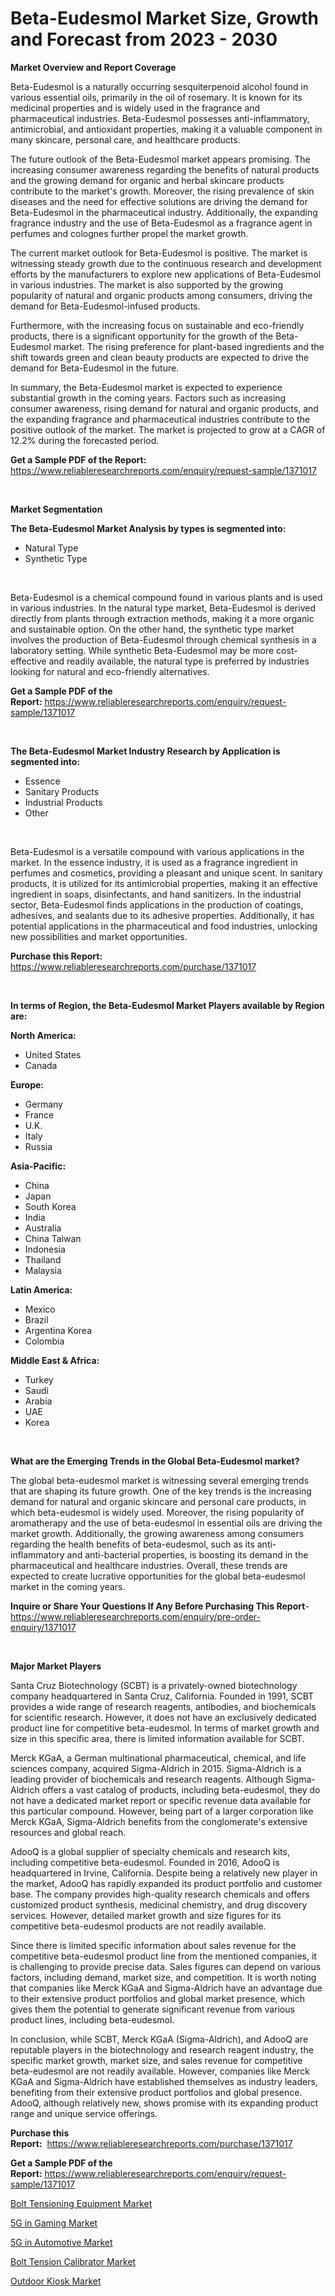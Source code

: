 <p><h1>Beta-Eudesmol Market Size, Growth and Forecast from 2023 - 2030</h1></p><p><strong>Market Overview and Report Coverage</strong></p>
<p><p>Beta-Eudesmol is a naturally occurring sesquiterpenoid alcohol found in various essential oils, primarily in the oil of rosemary. It is known for its medicinal properties and is widely used in the fragrance and pharmaceutical industries. Beta-Eudesmol possesses anti-inflammatory, antimicrobial, and antioxidant properties, making it a valuable component in many skincare, personal care, and healthcare products.</p><p>The future outlook of the Beta-Eudesmol market appears promising. The increasing consumer awareness regarding the benefits of natural products and the growing demand for organic and herbal skincare products contribute to the market's growth. Moreover, the rising prevalence of skin diseases and the need for effective solutions are driving the demand for Beta-Eudesmol in the pharmaceutical industry. Additionally, the expanding fragrance industry and the use of Beta-Eudesmol as a fragrance agent in perfumes and colognes further propel the market growth.</p><p>The current market outlook for Beta-Eudesmol is positive. The market is witnessing steady growth due to the continuous research and development efforts by the manufacturers to explore new applications of Beta-Eudesmol in various industries. The market is also supported by the growing popularity of natural and organic products among consumers, driving the demand for Beta-Eudesmol-infused products.</p><p>Furthermore, with the increasing focus on sustainable and eco-friendly products, there is a significant opportunity for the growth of the Beta-Eudesmol market. The rising preference for plant-based ingredients and the shift towards green and clean beauty products are expected to drive the demand for Beta-Eudesmol in the future.</p><p>In summary, the Beta-Eudesmol market is expected to experience substantial growth in the coming years. Factors such as increasing consumer awareness, rising demand for natural and organic products, and the expanding fragrance and pharmaceutical industries contribute to the positive outlook of the market. The market is projected to grow at a CAGR of 12.2% during the forecasted period.</p></p>
<p><strong>Get a Sample PDF of the Report:</strong> <a href="https://www.reliableresearchreports.com/enquiry/request-sample/1371017">https://www.reliableresearchreports.com/enquiry/request-sample/1371017</a></p>
<p>&nbsp;</p>
<p><strong>Market Segmentation</strong></p>
<p><strong>The Beta-Eudesmol Market Analysis by types is segmented into:</strong></p>
<p><ul><li>Natural Type</li><li>Synthetic Type</li></ul></p>
<p>&nbsp;</p>
<p><p>Beta-Eudesmol is a chemical compound found in various plants and is used in various industries. In the natural type market, Beta-Eudesmol is derived directly from plants through extraction methods, making it a more organic and sustainable option. On the other hand, the synthetic type market involves the production of Beta-Eudesmol through chemical synthesis in a laboratory setting. While synthetic Beta-Eudesmol may be more cost-effective and readily available, the natural type is preferred by industries looking for natural and eco-friendly alternatives.</p></p>
<p><strong>Get a Sample PDF of the Report:</strong>&nbsp;<a href="https://www.reliableresearchreports.com/enquiry/request-sample/1371017">https://www.reliableresearchreports.com/enquiry/request-sample/1371017</a></p>
<p>&nbsp;</p>
<p><strong>The Beta-Eudesmol Market Industry Research by Application is segmented into:</strong></p>
<p><ul><li>Essence</li><li>Sanitary Products</li><li>Industrial Products</li><li>Other</li></ul></p>
<p>&nbsp;</p>
<p><p>Beta-Eudesmol is a versatile compound with various applications in the market. In the essence industry, it is used as a fragrance ingredient in perfumes and cosmetics, providing a pleasant and unique scent. In sanitary products, it is utilized for its antimicrobial properties, making it an effective ingredient in soaps, disinfectants, and hand sanitizers. In the industrial sector, Beta-Eudesmol finds applications in the production of coatings, adhesives, and sealants due to its adhesive properties. Additionally, it has potential applications in the pharmaceutical and food industries, unlocking new possibilities and market opportunities.</p></p>
<p><strong>Purchase this Report:</strong>&nbsp; <a href="https://www.reliableresearchreports.com/purchase/1371017">https://www.reliableresearchreports.com/purchase/1371017</a></p>
<p>&nbsp;</p>
<p><strong>In terms of Region, the Beta-Eudesmol Market Players available by Region are:</strong></p>
<p>
    <p> <strong> North America: </strong>
        <ul>
            <li>United States</li>
            <li>Canada</li>
        </ul>
        </p> 
    <p> <strong> Europe: </strong>
        <ul>
            <li>Germany</li>
            <li>France</li>
            <li>U.K.</li>
            <li>Italy</li>
            <li>Russia</li>
        </ul>
        </p> 
    <p> <strong> Asia-Pacific: </strong>
        <ul>
            <li>China</li>
            <li>Japan</li>
            <li>South Korea</li>
            <li>India</li>
            <li>Australia</li>
            <li>China Taiwan</li>
            <li>Indonesia</li>
            <li>Thailand</li>
            <li>Malaysia</li>
        </ul>
        </p> 
    <p> <strong> Latin America: </strong>
        <ul>
            <li>Mexico</li>
            <li>Brazil</li>
            <li>Argentina Korea</li>
            <li>Colombia</li>
        </ul>
        </p> 
    <p> <strong> Middle East & Africa: </strong>
        <ul>
            <li>Turkey</li>
            <li>Saudi</li>
            <li>Arabia</li>
            <li>UAE</li>
            <li>Korea</li>
        </ul>
    </p>
    </p>
<p>&nbsp;</p>
<p><strong>What are the Emerging Trends in the Global Beta-Eudesmol market?</strong></p>
<p><p>The global beta-eudesmol market is witnessing several emerging trends that are shaping its future growth. One of the key trends is the increasing demand for natural and organic skincare and personal care products, in which beta-eudesmol is widely used. Moreover, the rising popularity of aromatherapy and the use of beta-eudesmol in essential oils are driving the market growth. Additionally, the growing awareness among consumers regarding the health benefits of beta-eudesmol, such as its anti-inflammatory and anti-bacterial properties, is boosting its demand in the pharmaceutical and healthcare industries. Overall, these trends are expected to create lucrative opportunities for the global beta-eudesmol market in the coming years.</p></p>
<p><strong>Inquire or Share Your Questions If Any Before Purchasing This Report</strong>- <a href="https://www.reliableresearchreports.com/enquiry/pre-order-enquiry/1371017">https://www.reliableresearchreports.com/enquiry/pre-order-enquiry/1371017</a></p>
<p>&nbsp;</p>
<p><strong>Major Market Players</strong></p>
<p><p>Santa Cruz Biotechnology (SCBT) is a privately-owned biotechnology company headquartered in Santa Cruz, California. Founded in 1991, SCBT provides a wide range of research reagents, antibodies, and biochemicals for scientific research. However, it does not have an exclusively dedicated product line for competitive beta-eudesmol. In terms of market growth and size in this specific area, there is limited information available for SCBT.</p><p>Merck KGaA, a German multinational pharmaceutical, chemical, and life sciences company, acquired Sigma-Aldrich in 2015. Sigma-Aldrich is a leading provider of biochemicals and research reagents. Although Sigma-Aldrich offers a vast catalog of products, including beta-eudesmol, they do not have a dedicated market report or specific revenue data available for this particular compound. However, being part of a larger corporation like Merck KGaA, Sigma-Aldrich benefits from the conglomerate's extensive resources and global reach.</p><p>AdooQ is a global supplier of specialty chemicals and research kits, including competitive beta-eudesmol. Founded in 2016, AdooQ is headquartered in Irvine, California. Despite being a relatively new player in the market, AdooQ has rapidly expanded its product portfolio and customer base. The company provides high-quality research chemicals and offers customized product synthesis, medicinal chemistry, and drug discovery services. However, detailed market growth and size figures for its competitive beta-eudesmol products are not readily available.</p><p>Since there is limited specific information about sales revenue for the competitive beta-eudesmol product line from the mentioned companies, it is challenging to provide precise data. Sales figures can depend on various factors, including demand, market size, and competition. It is worth noting that companies like Merck KGaA and Sigma-Aldrich have an advantage due to their extensive product portfolios and global market presence, which gives them the potential to generate significant revenue from various product lines, including beta-eudesmol.</p><p>In conclusion, while SCBT, Merck KGaA (Sigma-Aldrich), and AdooQ are reputable players in the biotechnology and research reagent industry, the specific market growth, market size, and sales revenue for competitive beta-eudesmol are not readily available. However, companies like Merck KGaA and Sigma-Aldrich have established themselves as industry leaders, benefiting from their extensive product portfolios and global presence. AdooQ, although relatively new, shows promise with its expanding product range and unique service offerings.</p></p>
<p><strong>Purchase this Report:</strong>&nbsp;&nbsp;<a href="https://www.reliableresearchreports.com/purchase/1371017">https://www.reliableresearchreports.com/purchase/1371017</a></p>
<p></p>
<p><strong>Get a Sample PDF of the Report:</strong>&nbsp;<a href="https://www.reliableresearchreports.com/enquiry/request-sample/1371017">https://www.reliableresearchreports.com/enquiry/request-sample/1371017</a></p>
<p><p><a href="https://www.linkedin.com/pulse/bolt-tensioning-equipment-market-size-2023-2030-global-jodde/">Bolt Tensioning Equipment Market</a></p><p><a href="https://medium.com/@randysimpson755/5g-in-gaming-market-size-cagr-trends-2024-2030-1d9b0c15a0b0">5G in Gaming Market</a></p><p><a href="https://medium.com/@linneahilll6456/5g-in-automotive-market-size-cagr-trends-2024-2030-cc67eaa731b9">5G in Automotive Market</a></p><p><a href="https://www.linkedin.com/pulse/bolt-tension-calibrator-market-size-share-amp-trends-analysis-bigae/">Bolt Tension Calibrator Market</a></p><p><a href="https://www.linkedin.com/pulse/outdoor-kiosk-market-size-share-amp-trends-analysis-report-2x46c/">Outdoor Kiosk Market</a></p></p>